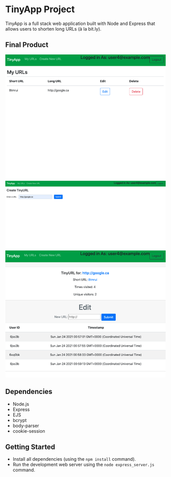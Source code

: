 # TinyApp Project

TinyApp is a full stack web application built with Node and Express that allows users to shorten long URLs (à la bit.ly).

## Final Product

!["Screenshot of URLs page"](https://github.com/Lanuvelza/tinyapp/blob/master/docs/urls-page-1.1.png?raw=true)
!["screenshot of creating new shortURL page"](https://github.com/Lanuvelza/tinyapp/blob/master/docs/new-url-page.png?raw=true)
!["Screenshot of editing new shortURL page"](https://github.com/Lanuvelza/tinyapp/blob/master/docs/edit-url-page-1.1.png?raw=true)


## Dependencies

- Node.js
- Express
- EJS
- bcrypt
- body-parser
- cookie-session

## Getting Started

- Install all dependencies (using the `npm install` command).
- Run the development web server using the `node express_server.js` command.